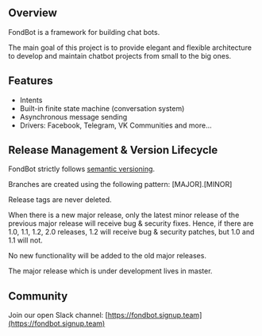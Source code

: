 ## Overview

FondBot is a framework for building chat bots.

The main goal of this project is to provide elegant and flexible architecture to develop and maintain chatbot projects from small to the big ones.

## Features

* Intents
* Built-in finite state machine (conversation system)
* Asynchronous message sending
* Drivers: Facebook, Telegram, VK Communities and more...

## Release Management & Version Lifecycle

FondBot strictly follows [semantic versioning](http://semver.org). 

Branches are created using the following pattern: [MAJOR].[MINOR]

Release tags are never deleted. 

When there is a new major release, only the latest minor release of the previous major release will receive bug & security fixes. Hence, if there are 1.0, 1.1, 1.2, 2.0 releases, 1.2 will receive bug & security patches, but 1.0 and 1.1 will not. 

No new functionality will be added to the old major releases. 

The major release which is under development lives in master. 

## Community

Join our open Slack channel:
[https://fondbot.signup.team](https://fondbot.signup.team)